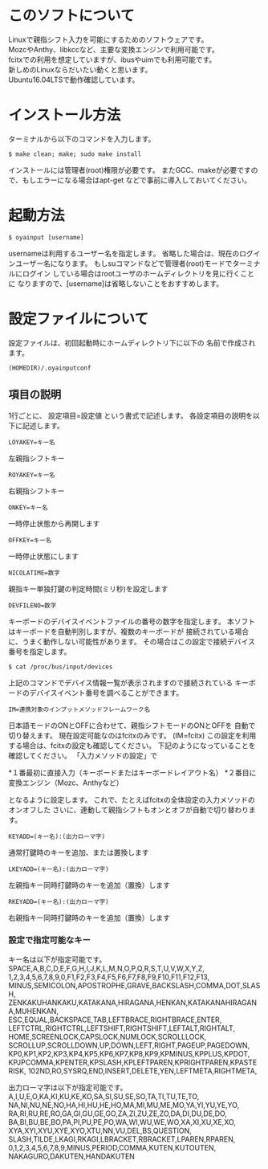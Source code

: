 # このソフトについて

Linuxで親指シフト入力を可能にするためのソフトウェアです。  
MozcやAnthy、libkccなど、主要な変換エンジンで利用可能です。  
fcitxでの利用を想定していますが、ibusやuimでも利用可能です。  
新しめのLinuxならだいたい動くと思います。  
Ubuntu16.04LTSで動作確認しています。
  
# インストール方法
  
ターミナルから以下のコマンドを入力します。

    $ make clean; make; sudo make install

インストールには管理者(root)権限が必要です。 
またGCC、makeが必要ですので、もしエラーになる場合はapt-get
などで事前に導入しておいてください。


# 起動方法

    $ oyainput [username]

usernameは利用するユーザー名を指定します。
省略した場合は、現在のログインユーザー名になります。
もしsuコマンドなどで管理者(root)モードでターミナルにログイン
している場合はrootユーザのホームディレクトリを見に行くことに
なりますので、[username]は省略しないことをおすすめします。


# 設定ファイルについて
設定ファイルは、初回起動時にホームディレクトリ下に以下の
名前で作成されます。

    (HOMEDIR)/.oyainputconf

## 項目の説明 

1行ごとに、 
設定項目=設定値 
という書式で記述します。 
各設定項目の説明を以下に記述します。
 
    LOYAKEY=キー名 

左親指シフトキー
 
    ROYAKEY=キー名 

右親指シフトキー
 
    ONKEY=キー名 

一時停止状態から再開します
 
    OFFKEY=キー名 

一時停止状態にします
 
    NICOLATIME=数字 

親指キー単独打鍵の判定時間(ミリ秒)を設定します
 
    DEVFILENO=数字 

キーボードのデバイスイベントファイルの番号の数字を指定します。
本ソフトはキーボードを自動判別しますが、複数のキーボードが
接続されている場合に、うまく動作しない可能性があります。
その場合はこの設定で接続デバイス番号を指定します。

    $ cat /proc/bus/input/devices

上記のコマンドでデバイス情報一覧が表示されますので接続されている
キーボードのデバイスイベント番号を調べることができます。


    IM=連携対象のインプットメソッドフレームワーク名 

日本語モードのONとOFFに合わせて、親指シフトモードのONとOFFを
自動で切り替えます。 現在設定可能なのはfcitxのみです。 (IM=fcitx) 
この設定を利用する場合は、fcitxの設定も確認してください。
下記のようになっていることを確認してください。
「入力メソッドの設定」で 

*１番最初に直接入力（キーボードまたはキーボードレイアウト名） 
*２番目に変換エンジン（Mozc、Anthyなど） 

となるように設定します。 
これで、たとえばfcitxの全体設定の入力メソッドのオンオフした
さいに、連動して親指シフトもオンとオフが自動で切り替わります。
 

    KEYADD=(キー名):(出力ローマ字) 
通常打鍵時のキーを追加、または置換します
 
    LKEYADD=(キー名):(出力ローマ字) 
左親指キー同時打鍵時のキーを追加（置換）します
 
    RKEYADD=(キー名):(出力ローマ字) 
右親指キー同時打鍵時のキーを追加（置換）します
 

### 設定で指定可能なキー
キー名は以下が指定可能です。 
SPACE,A,B,C,D,E,F,G,H,I,J,K,L,M,N,O,P,Q,R,S,T,U,V,W,X,Y,Z,
1,2,3,4,5,6,7,8,9,0,F1,F2,F3,F4,F5,F6,F7,F8,F9,F10,F11,F12,F13,
MINUS,SEMICOLON,APOSTROPHE,GRAVE,BACKSLASH,COMMA,DOT,SLASH,
ZENKAKUHANKAKU,KATAKANA,HIRAGANA,HENKAN,KATAKANAHIRAGANA,MUHENKAN,
ESC,EQUAL,BACKSPACE,TAB,LEFTBRACE,RIGHTBRACE,ENTER,
LEFTCTRL,RIGHTCTRL,LEFTSHIFT,RIGHTSHIFT,LEFTALT,RIGHTALT,
HOME,SCREENLOCK,CAPSLOCK,NUMLOCK,SCROLLLOCK,
SCROLLUP,SCROLLDOWN,UP,DOWN,LEFT,RIGHT,PAGEUP,PAGEDOWN,
KP0,KP1,KP2,KP3,KP4,KP5,KP6,KP7,KP8,KP9,KPMINUS,KPPLUS,KPDOT,
KPJPCOMMA,KPENTER,KPSLASH,KPLEFTPAREN,KPRIGHTPAREN,KPASTERISK,
102ND,RO,SYSRQ,END,INSERT,DELETE,YEN,LEFTMETA,RIGHTMETA,
 
出力ローマ字は以下が指定可能です。 
A,I,U,E,O,KA,KI,KU,KE,KO,SA,SI,SU,SE,SO,TA,TI,TU,TE,TO,
NA,NI,NU,NE,NO,HA,HI,HU,HE,HO,MA,MI,MU,ME,MO,YA,YI,YU,YE,YO,
RA,RI,RU,RE,RO,GA,GI,GU,GE,GO,ZA,ZI,ZU,ZE,ZO,DA,DI,DU,DE,DO,
BA,BI,BU,BE,BO,PA,PI,PU,PE,PO,WA,WI,WU,WE,WO,XA,XI,XU,XE,XO,
XYA,XYI,XYU,XYE,XYO,XTU,NN,VU,DEL,BS,QUESTION,
SLASH,TILDE,LKAGI,RKAGI,LBRACKET,RBRACKET,LPAREN,RPAREN,
0,1,2,3,4,5,6,7,8,9,MINUS,PERIOD,COMMA,KUTEN,KUTOUTEN,
NAKAGURO,DAKUTEN,HANDAKUTEN

